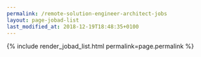 ```yaml
---
permalink: /remote-solution-engineer-architect-jobs
layout: page-jobad-list
last_modified_at: 2018-12-19T18:48:35+0100
---
```

{% include render_jobad_list.html permalink=page.permalink %}
